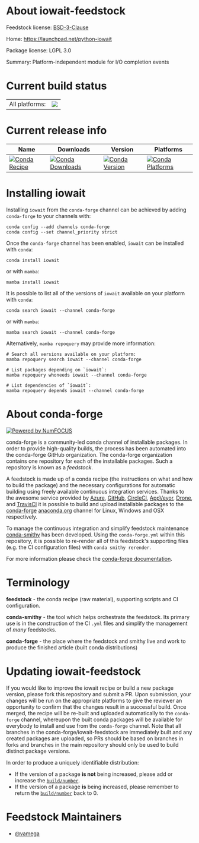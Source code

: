 About iowait-feedstock
======================

Feedstock license: [BSD-3-Clause](https://github.com/conda-forge/iowait-feedstock/blob/main/LICENSE.txt)

Home: https://launchpad.net/python-iowait

Package license: LGPL 3.0

Summary: Platform-independent module for I/O completion events

Current build status
====================


<table><tr><td>All platforms:</td>
    <td>
      <a href="https://dev.azure.com/conda-forge/feedstock-builds/_build/latest?definitionId=4703&branchName=main">
        <img src="https://dev.azure.com/conda-forge/feedstock-builds/_apis/build/status/iowait-feedstock?branchName=main">
      </a>
    </td>
  </tr>
</table>

Current release info
====================

| Name | Downloads | Version | Platforms |
| --- | --- | --- | --- |
| [![Conda Recipe](https://img.shields.io/badge/recipe-iowait-green.svg)](https://anaconda.org/conda-forge/iowait) | [![Conda Downloads](https://img.shields.io/conda/dn/conda-forge/iowait.svg)](https://anaconda.org/conda-forge/iowait) | [![Conda Version](https://img.shields.io/conda/vn/conda-forge/iowait.svg)](https://anaconda.org/conda-forge/iowait) | [![Conda Platforms](https://img.shields.io/conda/pn/conda-forge/iowait.svg)](https://anaconda.org/conda-forge/iowait) |

Installing iowait
=================

Installing `iowait` from the `conda-forge` channel can be achieved by adding `conda-forge` to your channels with:

```
conda config --add channels conda-forge
conda config --set channel_priority strict
```

Once the `conda-forge` channel has been enabled, `iowait` can be installed with `conda`:

```
conda install iowait
```

or with `mamba`:

```
mamba install iowait
```

It is possible to list all of the versions of `iowait` available on your platform with `conda`:

```
conda search iowait --channel conda-forge
```

or with `mamba`:

```
mamba search iowait --channel conda-forge
```

Alternatively, `mamba repoquery` may provide more information:

```
# Search all versions available on your platform:
mamba repoquery search iowait --channel conda-forge

# List packages depending on `iowait`:
mamba repoquery whoneeds iowait --channel conda-forge

# List dependencies of `iowait`:
mamba repoquery depends iowait --channel conda-forge
```


About conda-forge
=================

[![Powered by
NumFOCUS](https://img.shields.io/badge/powered%20by-NumFOCUS-orange.svg?style=flat&colorA=E1523D&colorB=007D8A)](https://numfocus.org)

conda-forge is a community-led conda channel of installable packages.
In order to provide high-quality builds, the process has been automated into the
conda-forge GitHub organization. The conda-forge organization contains one repository
for each of the installable packages. Such a repository is known as a *feedstock*.

A feedstock is made up of a conda recipe (the instructions on what and how to build
the package) and the necessary configurations for automatic building using freely
available continuous integration services. Thanks to the awesome service provided by
[Azure](https://azure.microsoft.com/en-us/services/devops/), [GitHub](https://github.com/),
[CircleCI](https://circleci.com/), [AppVeyor](https://www.appveyor.com/),
[Drone](https://cloud.drone.io/welcome), and [TravisCI](https://travis-ci.com/)
it is possible to build and upload installable packages to the
[conda-forge](https://anaconda.org/conda-forge) [anaconda.org](https://anaconda.org/)
channel for Linux, Windows and OSX respectively.

To manage the continuous integration and simplify feedstock maintenance
[conda-smithy](https://github.com/conda-forge/conda-smithy) has been developed.
Using the ``conda-forge.yml`` within this repository, it is possible to re-render all of
this feedstock's supporting files (e.g. the CI configuration files) with ``conda smithy rerender``.

For more information please check the [conda-forge documentation](https://conda-forge.org/docs/).

Terminology
===========

**feedstock** - the conda recipe (raw material), supporting scripts and CI configuration.

**conda-smithy** - the tool which helps orchestrate the feedstock.
                   Its primary use is in the construction of the CI ``.yml`` files
                   and simplify the management of *many* feedstocks.

**conda-forge** - the place where the feedstock and smithy live and work to
                  produce the finished article (built conda distributions)


Updating iowait-feedstock
=========================

If you would like to improve the iowait recipe or build a new
package version, please fork this repository and submit a PR. Upon submission,
your changes will be run on the appropriate platforms to give the reviewer an
opportunity to confirm that the changes result in a successful build. Once
merged, the recipe will be re-built and uploaded automatically to the
`conda-forge` channel, whereupon the built conda packages will be available for
everybody to install and use from the `conda-forge` channel.
Note that all branches in the conda-forge/iowait-feedstock are
immediately built and any created packages are uploaded, so PRs should be based
on branches in forks and branches in the main repository should only be used to
build distinct package versions.

In order to produce a uniquely identifiable distribution:
 * If the version of a package **is not** being increased, please add or increase
   the [``build/number``](https://docs.conda.io/projects/conda-build/en/latest/resources/define-metadata.html#build-number-and-string).
 * If the version of a package **is** being increased, please remember to return
   the [``build/number``](https://docs.conda.io/projects/conda-build/en/latest/resources/define-metadata.html#build-number-and-string)
   back to 0.

Feedstock Maintainers
=====================

* [@vamega](https://github.com/vamega/)

